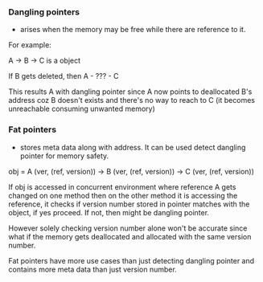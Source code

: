 
### Dangling pointers 
- arises when the memory may be free while there are reference to it.

For example:

A -> B -> C is a object

If B gets deleted, 
then A - ??? - C

This results A with dangling pointer since A now points to deallocated B's address coz B doesn't exists and there's no way to reach to C (it becomes unreachable consuming unwanted memory)

### Fat pointers 
- stores meta data along with address. It can be used detect dangling pointer for memory safety.

obj = A (ver, (ref, version)) -> B (ver, (ref, version)) -> C (ver, (ref, version))

If obj is accessed in concurrent environment where reference A gets changed on one method then on the other method it is accessing the reference, it checks if version number stored in pointer matches with the object, if yes proceed. If not, then might be dangling pointer. 

However solely checking version number alone won't be accurate since what if the memory gets deallocated and allocated with the same version number.

Fat pointers have more use cases than just detecting dangling pointer and contains more meta data than just version number. 
